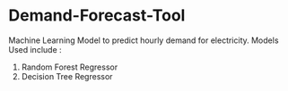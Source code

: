 # Demand-Forecast-Tool
Machine Learning Model to predict hourly demand for electricity. Models Used include : 
1. Random Forest Regressor  
2. Decision Tree Regressor
